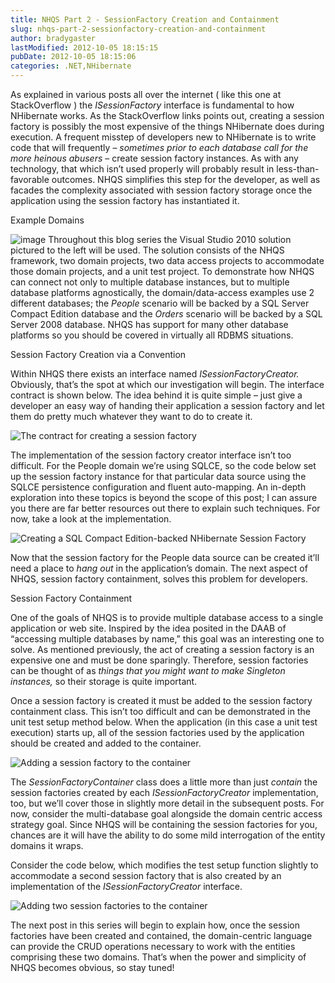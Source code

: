 ```yaml
---
title: NHQS Part 2 - SessionFactory Creation and Containment
slug: nhqs-part-2-sessionfactory-creation-and-containment
author: bradygaster
lastModified: 2012-10-05 18:15:15
pubDate: 2012-10-05 18:15:06
categories: .NET,NHibernate
---
```


<p>As explained in various posts all over the internet (
  <a>like this one at StackOverflow</a> ) the <em>ISessionFactory </em> interface is fundamental to how NHibernate works. As the StackOverflow links points out, creating a session factory is possibly the most expensive of the things NHibernate does during
  execution. A frequent misstep of developers new to NHibernate is to write code that will frequently &#x2013; <em>sometimes prior to each database call for the more heinous abusers</em>  &#x2013; create session factory instances. As with any technology, that which
  isn&#x2019;t used properly will probably result in less-than-favorable outcomes. NHQS simplifies this step for the developer, as well as facades the complexity associated with session factory storage once the application using the session factory has instantiated
  it.</p>
Example Domains
<p>
  <a>
    <img alt="image" src="/posts/nhqs-part-2-sessionfactory-creation-and-containment/media/image_thumb_6.png">
  </a> Throughout this blog series the Visual Studio 2010 solution pictured to the left will be used. The solution consists of the NHQS framework, two domain projects, two data access projects to accommodate those domain projects, and a unit test project.
  To demonstrate how NHQS can connect not only to multiple database instances, but to multiple database platforms agnostically, the domain/data-access examples use 2 different databases; the <em>People </em> scenario will be backed by a SQL Server Compact
  Edition database and the <em>Orders </em> scenario will be backed by a SQL Server 2008 database. NHQS has support for many other database platforms so you should be covered in virtually all RDBMS situations.</p>
Session Factory Creation via a Convention
<p>Within NHQS there exists an interface named <em>ISessionFactoryCreator. </em> Obviously, that&#x2019;s the spot at which our investigation will begin. The interface contract is shown below. The idea behind it is quite simple &#x2013; just give a developer an easy way
  of handing their application a session factory and let them do pretty much whatever they want to do to create it.</p>
<p>
  <img alt="The contract for creating a session factory" src="/posts/nhqs-part-2-sessionfactory-creation-and-containment/media/image_3.png">
</p>
<p>The implementation of the session factory creator interface isn&#x2019;t too difficult. For the People domain we&#x2019;re using SQLCE, so the code below set up the session factory instance for that particular data source using the SQLCE persistence configuration and
  fluent auto-mapping. An in-depth exploration into these topics is beyond the scope of this post; I can assure you there are
  <a>far</a> 
  <a>better</a>  resources out there to explain such techniques. For now, take a look at the implementation.</p>
<p>
  <img alt="Creating a SQL Compact Edition-backed NHibernate Session Factory" src="/posts/nhqs-part-2-sessionfactory-creation-and-containment/media/image_10.png">
</p>
<p>Now that the session factory for the People data source can be created it&#x2019;ll need a place to <em>hang out </em> in the application&#x2019;s domain. The next aspect of NHQS, session factory containment, solves this problem for developers.</p>
Session Factory Containment
<p>One of the goals of NHQS is to provide multiple database access to a single application or web site. Inspired by the idea posited in the DAAB of &#x201C;accessing multiple databases by name,&#x201D; this goal was an interesting one to solve. As mentioned previously,
  the act of creating a session factory is an expensive one and must be done sparingly. Therefore, session factories can be thought of as <em>things that you might want to make Singleton instances, </em> so their storage is quite important.</p>
<p>Once a session factory is created it must be added to the session factory containment class. This isn&#x2019;t too difficult and can be demonstrated in the unit test setup method below. When the application (in this case a unit test execution) starts up, all
  of the session factories used by the application should be created and added to the container.</p>
<p>
  <img alt="Adding a session factory to the container" src="/posts/nhqs-part-2-sessionfactory-creation-and-containment/media/image_13.png">
</p>
<p>The <em>SessionFactoryContainer </em> class does a little more than just <em>contain </em> the session factories created by each <em>ISessionFactoryCreator</em>  implementation, too, but we&#x2019;ll cover those in slightly more detail in the subsequent posts.
  For now, consider the multi-database goal alongside the domain centric access strategy goal. Since NHQS will be containing the session factories for you, chances are it will have the ability to do some mild interrogation of the entity domains it wraps.</p>
<p>Consider the code below, which modifies the test setup function slightly to accommodate a second session factory that is also created by an implementation of the <em>ISessionFactoryCreator </em> interface.</p>
<p>
  <img alt="Adding two session factories to the container" src="/posts/nhqs-part-2-sessionfactory-creation-and-containment/media/image_16.png">
</p>
<p>The next post in this series will begin to explain how, once the session factories have been created and contained, the domain-centric language can provide the CRUD operations necessary to work with the entities comprising these two domains. That&#x2019;s when
  the power and simplicity of NHQS becomes obvious, so stay tuned!</p>
